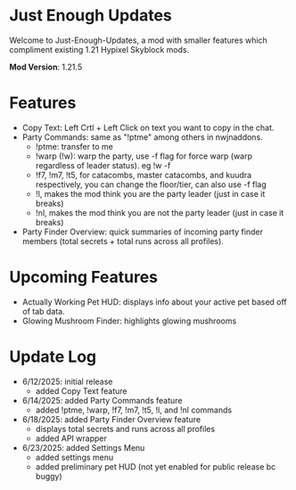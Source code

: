 ﻿# Just Enough Updates
Welcome to Just-Enough-Updates, a mod with smaller features which compliment existing 1.21 Hypixel Skyblock mods.

**Mod Version**: 1.21.5

# Features
- Copy Text: Left Crtl + Left Click on text you want to copy in the chat.
- Party Commands: same as "!ptme" among others in nwjnaddons.
  - !ptme: transfer to me
  - !warp (!w): warp the party, use -f flag for force warp (warp regardless of leader status). eg !w -f 
  - !f7, !m7, !t5, for catacombs, master catacombs, and kuudra respectively, you can change the floor/tier, can also use -f flag
  - !l, makes the mod think you are the party leader (just in case it breaks)
  - !nl, makes the mod think you are not the party leader (just in case it breaks)
- Party Finder Overview: quick summaries of incoming party finder members (total secrets + total runs across all profiles).

# Upcoming Features

- Actually Working Pet HUD: displays info about your active pet based off of tab data.
- Glowing Mushroom Finder: highlights glowing mushrooms

# Update Log
- 6/12/2025: initial release
  - added Copy Text feature
- 6/14/2025: added Party Commands feature
  - added !ptme, !warp, !f7, !m7, !t5, !l, and !nl commands
- 6/18/2025: added Party Finder Overview feature
  - displays total secrets and runs across all profiles
  - added API wrapper
- 6/23/2025: added Settings Menu
  - added settings menu
  - added preliminary pet HUD (not yet enabled for public release bc buggy)

